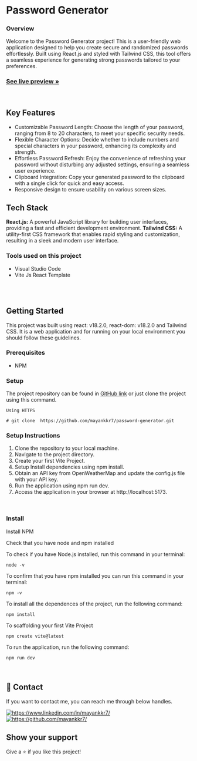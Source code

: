 # Password Generator

### Overview

Welcome to the Password Generator project! This is a user-friendly web application designed to help you create secure and randomized passwords effortlessly. Built using React.js and styled with Tailwind CSS, this tool offers a seamless experience for generating strong passwords tailored to your preferences.

 <h3><a href="https://password-generator-mayankkr7.netlify.app/"><strong>See live preview »</strong></a></h3>

<br />

## Key Features

- Customizable Password Length: Choose the length of your password, ranging from 8 to 20 characters, to meet your specific security needs.
- Flexible Character Options: Decide whether to include numbers and special characters in your password, enhancing its complexity and strength.
- Effortless Password Refresh: Enjoy the convenience of refreshing your password without disturbing any adjusted settings, ensuring a seamless user experience.
- Clipboard Integration: Copy your generated password to the clipboard with a single click for quick and easy access.
- Responsive design to ensure usability on various screen sizes.


## Tech Stack

**React.js:** A powerful JavaScript library for building user interfaces, providing a fast and efficient development environment.
**Tailwind CSS:** A utility-first CSS framework that enables rapid styling and customization, resulting in a sleek and modern user interface.


### Tools used on this project

- Visual Studio Code
- Vite Js React Template

<br />


<br />

## Getting Started
This project was built using react: v18.2.0, react-dom: v18.2.0 and Tailwind CSS. It is a web application and for running on your local environment you should follow these guidelines.

### Prerequisites

- NPM 

### Setup


The project repository can be found in [GitHub link](https://github.com/mayankkr7/password-generator.git) or just clone the project using this command.

```
Using HTTPS

# git clone  https://github.com/mayankkr7/password-generator.git
```

### Setup Instructions
1. Clone the repository to your local machine.
2. Navigate to the project directory.
3. Create your first Vite Project.
4. Setup Install dependencies using npm install.
5. Obtain an API key from OpenWeatherMap and update the config.js file with your API key.
6. Run the application using npm run dev.
7. Access the application in your browser at http://localhost:5173.

<br />

### Install

Install NPM

Check that you have node and npm installed

To check if you have Node.js installed, run this command in your terminal:

```
node -v
```

To confirm that you have npm installed you can run this command in your terminal:

```
npm -v
```

To install all the dependences of the project, run the following command:

```
npm install
```

To scaffolding your first Vite Project

```
npm create vite@latest
```

To run the application, run the following command:

```
npm run dev
```


<br />

## 🔗 Contact
If you want to contact me, you can reach me through below handles.

<a href="https://www.linkedin.com/in/mayankkr7/">
        <img align="center" src="https://img.shields.io/badge/LinkedIn-0077B5?style=for-the-badge&logo=linkedin&logoColor=white" alt="https://www.linkedin.com/in/mayankkr7/" />
</a>

<a href="https://github.com/mayankkr7/">
        <img align="center" src="https://img.shields.io/badge/mayank_kumar-20242A?style=for-the-badge&logo=Github&logoColor=white" alt="https://github.com/mayankkr7/" />
</a>


<br/>


## Show your support

Give a ⭐️ if you like this project!
